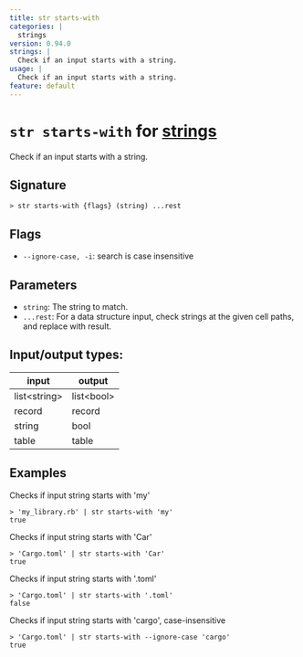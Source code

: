 ```yaml
---
title: str starts-with
categories: |
  strings
version: 0.94.0
strings: |
  Check if an input starts with a string.
usage: |
  Check if an input starts with a string.
feature: default
---
```

<!-- This file is automatically generated. Please edit the command in https://github.com/nushell/nushell instead. -->

# `str starts-with` for [strings](/commands/categories/strings.md)

<div class='command-title'>Check if an input starts with a string.</div>

## Signature

```> str starts-with {flags} (string) ...rest```

## Flags

 -  `--ignore-case, -i`: search is case insensitive

## Parameters

 -  `string`: The string to match.
 -  `...rest`: For a data structure input, check strings at the given cell paths, and replace with result.


## Input/output types:

| input        | output     |
| ------------ | ---------- |
| list\<string\> | list\<bool\> |
| record       | record     |
| string       | bool       |
| table        | table      |
## Examples

Checks if input string starts with 'my'
```nu
> 'my_library.rb' | str starts-with 'my'
true
```

Checks if input string starts with 'Car'
```nu
> 'Cargo.toml' | str starts-with 'Car'
true
```

Checks if input string starts with '.toml'
```nu
> 'Cargo.toml' | str starts-with '.toml'
false
```

Checks if input string starts with 'cargo', case-insensitive
```nu
> 'Cargo.toml' | str starts-with --ignore-case 'cargo'
true
```
